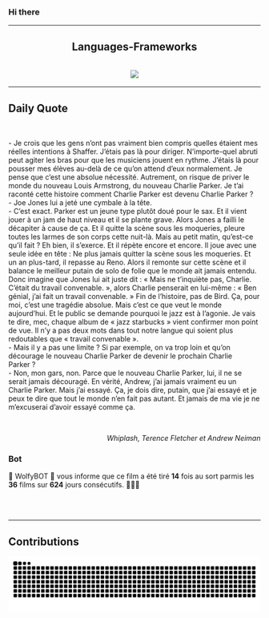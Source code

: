 ### Hi there
<hr/>
<p>
</p>
<h2 align="center">
 Languages-Frameworks
</h2>
<br/>
<div align="center">
 <a href="https://skillicons.dev">
  <img src="https://skillicons.dev/icons?i=c,cpp,react,nextjs,aws,docker,mongodb,python,express,django,html,css,tailwind,javascript,ts,nodejs,github"/>
 </a>
</div>
<hr/>
<div>
 <h2>
  Daily Quote
 </h2>
 <br/>
 <div>
  <p id="quote">
   - Je crois que les gens n’ont pas vraiment bien compris quelles étaient mes réelles intentions à Shaffer. J’étais pas là pour diriger. N’importe-quel abruti peut agiter les bras pour que les musiciens jouent en rythme. J’étais là pour pousser mes élèves au-delà de ce qu’on attend d’eux normalement. Je pense que c’est une absolue nécessité. Autrement, on risque de priver le monde du nouveau Louis Armstrong, du nouveau Charlie Parker. Je t’ai raconté cette histoire comment Charlie Parker est devenu Charlie Parker ?
<br>- Joe Jones lui a jeté une cymbale à la tête.
<br>- C’est exact. Parker est un jeune type plutôt doué pour le sax. Et il vient jouer à un jam de haut niveau et il se plante grave. Alors Jones a failli le décapiter à cause de ça. Et il quitte la scène sous les moqueries, pleure toutes les larmes de son corps cette nuit-là. Mais au petit matin, qu’est-ce qu’il fait ? Eh bien, il s’exerce. Et il répète encore et encore. Il joue avec une seule idée en tête : Ne plus jamais quitter la scène sous les moqueries. Et un an plus-tard, il repasse au Reno. Alors il remonte sur cette scène et il balance le meilleur putain de solo de folie que le monde ait jamais entendu. Donc imagine que Jones lui ait juste dit : « Mais ne t’inquiète pas, Charlie. C’était du travail convenable. », alors Charlie penserait en lui-même : « Ben génial, j’ai fait un travail convenable. » Fin de l’histoire, pas de Bird. Ça, pour moi, c’est une tragédie absolue. Mais c’est ce que veut le monde aujourd’hui. Et le public se demande pourquoi le jazz est à l’agonie. Je vais te dire, mec, chaque album de « jazz starbucks » vient confirmer mon point de vue. Il n’y a pas deux mots dans tout notre langue qui soient plus redoutables que « travail convenable ».
<br>- Mais il y a pas une limite ? Si par exemple, on va trop loin et qu’on décourage le nouveau Charlie Parker de devenir le prochain Charlie Parker ?
<br>- Non, mon gars, non. Parce que le nouveau Charlie Parker, lui, il ne se serait jamais découragé. En vérité, Andrew, j’ai jamais vraiment eu un Charlie Parker. Mais j’ai essayé. Ça, je dois dire, putain, que j’ai essayé et je peux te dire que tout le monde n’en fait pas autant. Et jamais de ma vie je ne m’excuserai d’avoir essayé comme ça.
  </p>
 </div>
 <br/>
 <div align="right">
  <p id="movie" style="text-align: right; font-style: italic;">
   Whiplash, Terence Fletcher et Andrew Neiman
  </p>
 </div>
 <div>
  <h3>
   Bot
  </h3>
  <p id="bot">
   🤖 WolfyBOT 🤖 vous informe que ce film a été tiré <b>14</b> fois au sort parmis les <b>36</b> films sur <b>624</b> jours consécutifs. 🎲🎲🎲
  </p>
 </div>
 <br>
 </br>
</div>
<hr/>
<div>
 <h2>
  Contributions
 </h2>
 <img alt="snake gif" src="https://github.com/Loupthevenin/Loupthevenin/blob/output/github-contribution-grid-snake-dark.svg"/>
</div>

